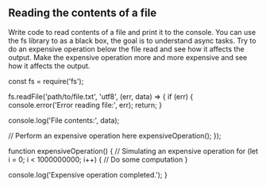 ## Reading the contents of a file

Write code to read contents of a file and print it to the console. 
You can use the fs library to as a black box, the goal is to understand async tasks. 
Try to do an expensive operation below the file read and see how it affects the output. 
Make the expensive operation more and more expensive and see how it affects the output. 

const fs = require('fs');

fs.readFile('path/to/file.txt', 'utf8', (err, data) => {
  if (err) {
    console.error('Error reading file:', err);
    return;
  }

  console.log('File contents:', data);

  // Perform an expensive operation here
  expensiveOperation();
});

function expensiveOperation() {
  // Simulating an expensive operation
  for (let i = 0; i < 1000000000; i++) {
    // Do some computation
  }

  console.log('Expensive operation completed.');
}
